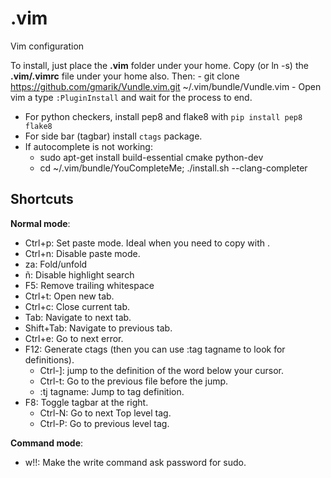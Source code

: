 # .vim
Vim configuration

To install, just place the **.vim** folder under your home. Copy (or ln -s) the **.vim/.vimrc** file under your home also. Then:
    - git clone https://github.com/gmarik/Vundle.vim.git ~/.vim/bundle/Vundle.vim
    - Open vim a type `:PluginInstall` and wait for the process to end.

- For python checkers, install pep8 and flake8 with `pip install pep8 flake8`
- For side bar (tagbar) install `ctags` package.
- If autocomplete is not working:
    - sudo apt-get install build-essential cmake python-dev
    - cd ~/.vim/bundle/YouCompleteMe; ./install.sh --clang-completer

## Shortcuts

__Normal mode__:
- Ctrl+p: Set paste mode. Ideal when you need to copy with <C-v>.
- Ctrl+n: Disable paste mode.
- za: Fold/unfold
- ñ: Disable highlight search
- F5: Remove trailing whitespace
- Ctrl+t: Open new tab.
- Ctrl+c: Close current tab.
- Tab: Navigate to next tab.
- Shift+Tab: Navigate to previous tab.
- Ctrl+e: Go to next error.
- F12: Generate ctags (then you can use :tag tagname to look for definitions).
    - Ctrl-]: jump to the definition of the word below your cursor.
    - Ctrl-t: Go to the previous file before the jump.
    - :tj tagname: Jump to tag definition.
- F8: Toggle tagbar at the right.
    - Ctrl-N: Go to next Top level tag.
    - Ctrl-P: Go to previous level tag.

__Command mode__:
- w!!: Make the write command ask password for sudo.
